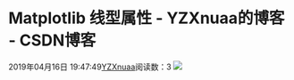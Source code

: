 # Matplotlib 线型属性 - YZXnuaa的博客 - CSDN博客
2019年04月16日 19:47:49[YZXnuaa](https://me.csdn.net/YZXnuaa)阅读数：3
![](https://img-blog.csdn.net/20180424083902809?watermark/2/text/aHR0cHM6Ly9ibG9nLmNzZG4ubmV0L3d1emx1bg==/font/5a6L5L2T/fontsize/400/fill/I0JBQkFCMA==/dissolve/70)
